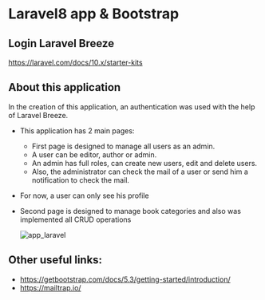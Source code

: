 # Laravel8 app & Bootstrap

## Login Laravel Breeze
https://laravel.com/docs/10.x/starter-kits

## About this application

In the creation of this application, an authentication was used with the help of Laravel Breeze.

- This application has 2 main pages:
  - First page is designed to manage all users as an admin. <br>
  - A user can be editor, author or admin.
  - An admin has full roles, can create new users, edit and delete users.
  - Also, the administrator can check the mail of a user or send him a notification to check the mail.
- For now, a user can only see his profile
- Second page is designed to manage book categories and also was implemented all CRUD operations

  ![app_laravel](https://github.com/dadu99/app_laravel8/assets/132062954/41939262-c56e-4e0b-b669-135342390fb1)



## Other useful links:
- https://getbootstrap.com/docs/5.3/getting-started/introduction/
- https://mailtrap.io/
